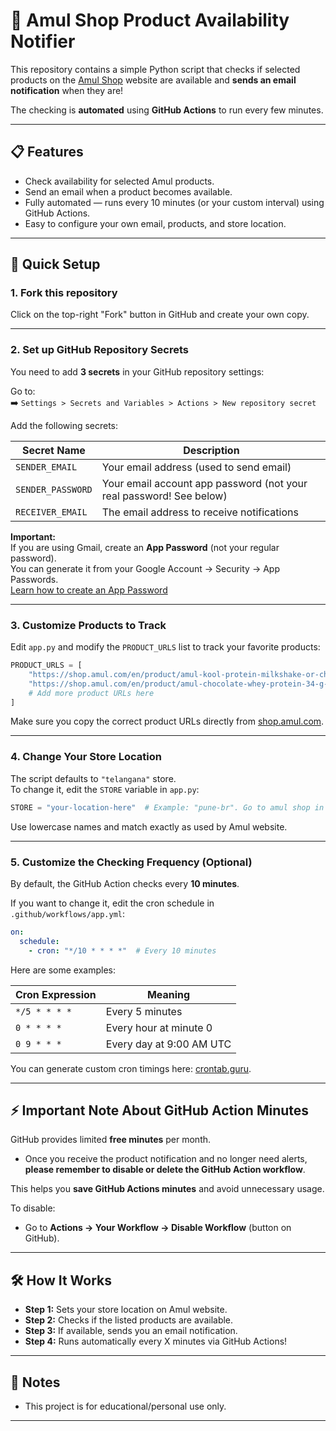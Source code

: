 # 🛒 Amul Shop Product Availability Notifier

This repository contains a simple Python script that checks if selected products on the [Amul Shop](https://shop.amul.com) website are available and **sends an email notification** when they are!

The checking is **automated** using **GitHub Actions** to run every few minutes.

---

## 📋 Features
- Check availability for selected Amul products.
- Send an email when a product becomes available.
- Fully automated — runs every 10 minutes (or your custom interval) using GitHub Actions.
- Easy to configure your own email, products, and store location.

---

## 🚀 Quick Setup

### 1. Fork this repository

Click on the top-right "Fork" button in GitHub and create your own copy.

---

### 2. Set up GitHub Repository Secrets

You need to add **3 secrets** in your GitHub repository settings:

Go to:  
➡️ `Settings > Secrets and Variables > Actions > New repository secret`

Add the following secrets:

| Secret Name      | Description                               |
|------------------|-------------------------------------------|
| `SENDER_EMAIL`    | Your email address (used to send email)    |
| `SENDER_PASSWORD` | Your email account app password (not your real password! See below) |
| `RECEIVER_EMAIL`  | The email address to receive notifications |

**Important:**  
If you are using Gmail, create an **App Password** (not your regular password).  
You can generate it from your Google Account → Security → App Passwords.  
[Learn how to create an App Password](https://support.google.com/accounts/answer/185833)

---

### 3. Customize Products to Track

Edit `app.py` and modify the `PRODUCT_URLS` list to track your favorite products:

```python
PRODUCT_URLS = [
    "https://shop.amul.com/en/product/amul-kool-protein-milkshake-or-chocolate-180-ml-or-pack-of-30",
    "https://shop.amul.com/en/product/amul-chocolate-whey-protein-34-g-or-pack-of-60-sachets",
    # Add more product URLs here
]
```

Make sure you copy the correct product URLs directly from [shop.amul.com](https://shop.amul.com).

---

### 4. Change Your Store Location

The script defaults to `"telangana"` store.  
To change it, edit the `STORE` variable in `app.py`:

```python
STORE = "your-location-here"  # Example: "pune-br". Go to amul shop in browser and enter pincode to see your city/state code.
```

Use lowercase names and match exactly as used by Amul website.

---

### 5. Customize the Checking Frequency (Optional)

By default, the GitHub Action checks every **10 minutes**.

If you want to change it, edit the cron schedule in `.github/workflows/app.yml`:

```yaml
on:
  schedule:
    - cron: "*/10 * * * *"  # Every 10 minutes
```

Here are some examples:

| Cron Expression | Meaning                      |
|-----------------|-------------------------------|
| `*/5 * * * *`    | Every 5 minutes               |
| `0 * * * *`      | Every hour at minute 0        |
| `0 9 * * *`      | Every day at 9:00 AM UTC       |

You can generate custom cron timings here: [crontab.guru](https://crontab.guru/).

---

## ⚡ Important Note About GitHub Action Minutes

GitHub provides limited **free minutes** per month.

- Once you receive the product notification and no longer need alerts,  
  **please remember to disable or delete the GitHub Action workflow**.
  
This helps you **save GitHub Actions minutes** and avoid unnecessary usage.

To disable:
- Go to **Actions → Your Workflow → Disable Workflow** (button on GitHub).

---

## 🛠 How It Works

- **Step 1:** Sets your store location on Amul website.
- **Step 2:** Checks if the listed products are available.
- **Step 3:** If available, sends you an email notification.
- **Step 4:** Runs automatically every X minutes via GitHub Actions!

---

## 📎 Notes
- This project is for educational/personal use only.

---
